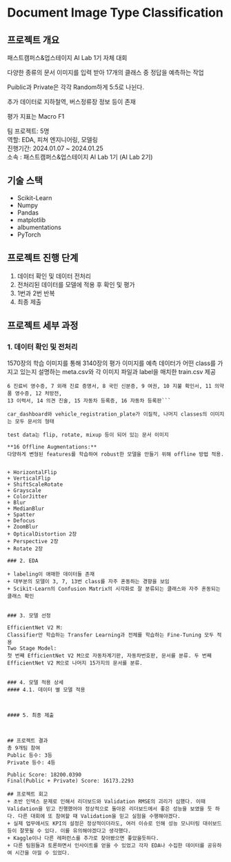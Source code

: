 # Document Image Type Classification  
## 프로젝트 개요
패스트캠퍼스&업스테이지 AI Lab 1기 자체 대회  

다양한 종류의 문서 이미지를 입력 받아 17개의 클래스 중 정답을 예측하는 작업  

Puiblic과 Private은 각각 Random하게 5:5로 나뉜다.

추가 데이터로 지하철역, 버스정류장 정보 등이 존재  

평가 지표는 Macro F1  

팀 프로젝트: 5명   
역할: EDA, 피쳐 엔지니어링, 모델링  
진행기간: 2024.01.07 ~ 2024.01.25  
소속 : 패스트캠퍼스&업스테이지 AI Lab 1기 (AI Lab 2기)  


## 기술 스택
+ Scikit-Learn
+ Numpy
+ Pandas
+ matplotlib
+ albumentations
+ PyTorch

## 프로젝트 진행 단계  
1. 데이터 확인 및 데이터 전처리    
2. 전처리된 데이터를 모델에 적용 후 확인 및 평가    
3. 1번과 2번 반복  
4. 최종 제출  


## 프로젝트 세부 과정  
### 1. 데이터 확인 및 전처리  
1570장의 학습 이미지를 통해 3140장의 평가 이미지를 예측
데이터가 어떤 class를 가지고 있는지 설명하는 meta.csv와 각 이미지 파일과 label을 매치한 train.csv 제공  

```0 계좌번호, 1 임신 의료비 지급 신청서, 2 자동차 계기판, 3 입·퇴원 확인서, 4 진단서, 5 운전면허증,
6 진료비 영수증, 7 외래 진료 증명서, 8 국민 신분증, 9 여권, 10 지불 확인서, 11 의약품 영수증, 12 처방전,
13 이력서, 14 의견 진술, 15 자동차 등록증, 16 자동차 등록판```  

car_dashboard와 vehicle_registration_plate가 이질적, 나머지 classes의 이미지는 모두 문서의 형태

test data는 flip, rotate, mixup 등이 되어 있는 문서 이미지

**16 Offline Augmentations:**  
다양하게 변형된 features를 학습하여 robust한 모델을 만들기 위해 offline 방법 적용.


+ HorizontalFlip
+ VerticalFlip
+ ShiftScaleRotate
+ Grayscale
+ ColorJitter
+ Blur
+ MedianBlur
+ Spatter
+ Defocus
+ ZoomBlur
+ OpticalDistortion 2장
+ Perspective 2장
+ Rotate 2장

### 2. EDA

+ labeling이 애매한 데이터들 존재
+ 대부분의 모델이 3, 7, 13번 class를 자주 혼동하는 경향을 보임
+ Scikit-Learn의 Confusion Matrix의 시각화로 잘 분류되는 클래스와 자주 혼동되는 클래스 확인


### 3. 모델 선정  

EfficientNet V2 M:
Classifier만 학습하는 Transfer Learning과 전체를 학습하는 Fine-Tuning 모두 적용
Two Stage Model:
첫 번째 EfficientNet V2 M으로 자동차계기판, 자동차번호판, 문서를 분류. 두 번째 EfficientNet V2 M으로 나머지 15가지의 문서를 분류. 


### 4. 모델 적용 상세  
#### 4.1. 데이터 별 모델 적용  



#### 5. 최종 제출   
 


## 프로젝트 결과  
총 9개팀 참여  
Public 등수: 3등  
Private 등수: 4등  

Public Score: 18200.0390
Final(Public + Private) Score: 16173.2293

## 프로젝트 회고  
+ 초반 인덱스 문제로 인해서 리더보드와 Validation RMSE의 괴리가 심했다. 이때 Validation을 믿고 진행했어야 정상적으로 돌아온 리더보드에서 좋은 성능을 보였을 듯 하다. 다른 대회에 또 참여할 때 Validation을 믿고 실험을 수행해야겠다.
+ 실제 업무에서도 KPI의 설정은 정상적이더라도, 여러 이슈로 인해 성능 모니터링 대쉬보드 등이 잘못될 수 있다. 이를 유의해야겠다고 생각했다.
+ Kaggle이나 다른 레퍼런스를 추가로 찾아봤으면 좋았을듯하다.
+ 다른 팀원들과 토론하면서 인사이트를 얻을 수 있었고 각자 EDA나 수집한 데이터를 공유하여 시간을 아낄 수 있었다.
